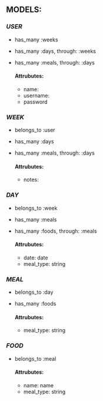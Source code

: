 ## MODELS:

### _USER_
* has_many :weeks <BR>
* has_many :days, through: :weeks
* has_many :meals, through: :days

    #### Attrubutes: 
    * name:
    * username:
    * password

### _WEEK_

* belongs_to :user
* has_many :days
* has_many :meals, through: :days

    #### Attrubutes: 
    * notes:
   

### _DAY_

* belongs_to :week
* has_many :meals
* has_many :foods, through: :meals

    #### Attrubutes: 
    * date: date
    * meal_type: string
   

### _MEAL_

* belongs_to :day
* has_many :foods


    #### Attrubutes: 
    
    * meal_type: string

### _FOOD_

* belongs_to :meal

    #### Attrubutes: 
    * name: name
    * meal_type: string


